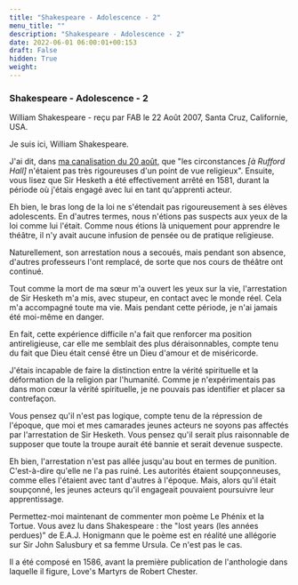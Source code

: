 ```yaml
---
title: "Shakespeare - Adolescence - 2"
menu_title: ""
description: "Shakespeare - Adolescence - 2"
date: 2022-06-01 06:00:01+00:153
draft: False
hidden: True
weight:
---
```

### Shakespeare - Adolescence - 2

William Shakespeare - reçu par FAB le 22 Août 2007, Santa Cruz, Californie, USA.

Je suis ici, William Shakespeare.

J'ai dit, dans [ma canalisation du 20 août](/fr-contemporary-messages/fr-contemporary-messages-by-date-order/fr-contemporary-messages-2007/fr-2007-8-20-4-fab-william-shakespeare/), que "les circonstances *[à Rufford Hall]* n'étaient pas très rigoureuses d'un point de vue religieux". Ensuite, vous lisez que Sir Hesketh a été effectivement arrêté en 1581, durant la période où j'étais engagé avec lui en tant qu'apprenti acteur.

Eh bien, le bras long de la loi ne s'étendait pas rigoureusement à ses élèves adolescents. En d'autres termes, nous n'étions pas suspects aux yeux de la loi comme lui l'était. Comme nous étions là uniquement pour apprendre le théâtre, il n'y avait aucune infusion de pensée ou de pratique religieuse.

Naturellement, son arrestation nous a secoués, mais pendant son absence, d'autres professeurs l'ont remplacé, de sorte que nos cours de théâtre ont continué.

Tout comme la mort de ma sœur m'a ouvert les yeux sur la vie, l'arrestation de Sir Hesketh m'a mis, avec stupeur, en contact avec le monde réel. Cela m'a accompagné toute ma vie. Mais pendant cette période, je n'ai jamais été moi-même en danger.

En fait, cette expérience difficile n'a fait que renforcer ma position antireligieuse, car elle me semblait des plus déraisonnables, compte tenu du fait que Dieu était censé être un Dieu d'amour et de miséricorde.

J'étais incapable de faire la distinction entre la vérité spirituelle et la déformation de la religion par l'humanité. Comme je n'expérimentais pas dans mon cœur la vérité spirituelle, je ne pouvais pas identifier et placer sa contrefaçon.

Vous pensez qu'il n'est pas logique, compte tenu de la répression de l'époque, que moi et mes camarades jeunes acteurs ne soyons pas affectés par l'arrestation de Sir Hesketh. Vous pensez qu'il serait plus raisonnable de supposer que toute la troupe aurait été bannie et serait devenue suspecte.

Eh bien, l'arrestation n'est pas allée jusqu'au bout en termes de punition. C'est-à-dire qu'elle ne l'a pas ruiné. Les autorités étaient soupçonneuses, comme elles l'étaient avec tant d'autres à l'époque. Mais, alors qu'il était soupçonné, les jeunes acteurs qu'il engageait pouvaient poursuivre leur apprentissage.

Permettez-moi maintenant de commenter mon poème Le Phénix et la Tortue. Vous avez lu dans Shakespeare : the "lost years (les années perdues)" de E.A.J. Honigmann que le poème est en réalité une allégorie sur Sir John Salusbury et sa femme Ursula. Ce n'est pas le cas.

Il a été composé en 1586, avant la première publication de l'anthologie dans laquelle il figure, Love's Martyrs de Robert Chester.